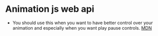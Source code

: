 # Animation js web api

- You should use this when you want to have better control over your animation and especially when you want play pause controls. [MDN](https://developer.mozilla.org/en-US/docs/Web/API/Web_Animations_API/Using_the_Web_Animations_API)
